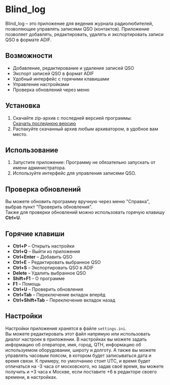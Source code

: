 # Blind_log

Blind_log – это приложение для ведения журнала радиолюбителей, позволяющее управлять записями QSO (контактов). Приложение позволяет добавлять, редактировать, удалять и экспортировать записи QSO в формате ADIF.

## Возможности

- Добавление, редактирование и удаление записей QSO  
- Экспорт записей QSO в формат ADIF  
- Удобный интерфейс с горячими клавишами  
- Управление настройками  
- Проверка обновлений через меню  

## Установка

1. Скачайте zip-архив с последней версией программы:  
   [Скачать последнюю версию](https://github.com/r1oaz/Blind_Log/releases/latest/download/Blind_log.zip)
2. Распакуйте скачанный архив любым архиватором, в удобное вам место.

## Использование

1. Запустите приложение:
Программу не обязательно запускать от имени администратора.
2. Используйте интерфейс для управления записями QSO.

## Проверка обновлений

Вы можете обновить программу вручную через меню "Справка", выбрав пункт "Проверить обновления".  
Также для проверки обновлений можно использовать горячую клавишу **Ctrl+U**.

## Горячие клавиши

- **Ctrl+P** – Открыть настройки  
- **Ctrl+Q** – Выйти из приложения  
- **Ctrl+Enter** – Добавить QSO  
- **Ctrl+E** – Редактировать выбранное QSO  
- **Ctrl+S** – Экспортировать QSO в ADIF  
- **Delete** – Удалить выбранное QSO  
- **Shift+F1** – О программе  
- **F1** – Помощь  
- **Ctrl+U** – Проверить обновления  
- **Ctrl+Tab** – Переключение вкладок вперёд  
- **Ctrl+Shift+Tab** – Переключение вкладок назад  

## Настройки

Настройки приложения хранятся в файле `settings.ini`.  
Вы можете редактировать этот файл напрямую или использовать диалог настроек в приложении.
В настройках вы можете задать информацию об операторе, имя, город, QTH, информацию об используемом оборудовании, широту и долготу.
А также вы можете управлять часовым поясом, в котором будет записываться дата и время связи.
К примеру, по умолчанию стоит UTC, и время будет отличаться на -3 часа от московского, но задав своё время, вы можете получить и +3 часа к Москве, если поставите +6 в редакторе своего времени, в настройках.

